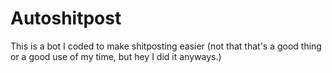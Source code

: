 # Autoshitpost
This is a bot I coded to make shitposting easier (not that that's a good thing or a good use of my time, but hey I did it anyways.)
